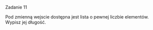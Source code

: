 Zadanie 11

Pod zmienną wejscie dostępna jest lista o pewnej liczbie elementów. Wypisz jej długość.
